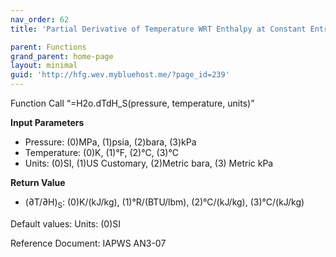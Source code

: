 ```yaml
---
nav_order: 62
title: 'Partial Derivative of Temperature WRT Enthalpy at Constant Entropy f(P, T)'

parent: Functions
grand_parent: home-page
layout: minimal
guid: 'http://hfg.wev.mybluehost.me/?page_id=239'
---
```


Function Call “=H2o.dTdH\_S(pressure, temperature, units)”

**Input Parameters**

- Pressure: (0)MPa, (1)psia, (2)bara, (3)kPa
- Temperature: (0)K, (1)°F, (2)°C, (3)°C
- Units: (0)SI, (1)US Customary, (2)Metric bara, (3) Metric kPa

**Return Value**

- (∂T/∂H)<sub>S</sub>: (0)K/(kJ/kg), (1)°R/(BTU/lbm), (2)°C/(kJ/kg), (3)°C/(kJ/kg)

Default values: Units: (0)SI

Reference Document: IAPWS AN3-07